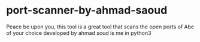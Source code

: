 # port-scanner-by-ahmad-saoud
Peace be upon you, this tool is a great tool that scans the open ports of Abe of your choice developed by ahmad soud is me in  python3
